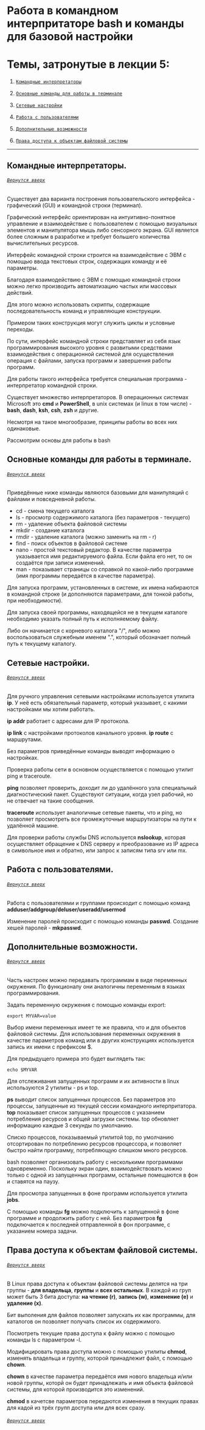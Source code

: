 # Работа в командном интерпритаторе bash и команды для базовой настройки

# Темы, затронутые в лекции 5: 

1. [`Командные интерпретаторы`](https://github.com/Shin0kari/System-administration/blob/main/lections/Lec5.%20Working%20with%20the%20bash%20shell%20and%20commands%20for%20basic%20setup.md#%D0%BA%D0%BE%D0%BC%D0%B0%D0%BD%D0%B4%D0%BD%D1%8B%D0%B5-%D0%B8%D0%BD%D1%82%D0%B5%D1%80%D0%BF%D1%80%D0%B5%D1%82%D0%B0%D1%82%D0%BE%D1%80%D1%8B)

1. [`Основные команды для работы в терминале`](https://github.com/Shin0kari/System-administration/blob/main/lections/Lec5.%20Working%20with%20the%20bash%20shell%20and%20commands%20for%20basic%20setup.md#%D0%BE%D1%81%D0%BD%D0%BE%D0%B2%D0%BD%D1%8B%D0%B5-%D0%BA%D0%BE%D0%BC%D0%B0%D0%BD%D0%B4%D1%8B-%D0%B4%D0%BB%D1%8F-%D1%80%D0%B0%D0%B1%D0%BE%D1%82%D1%8B-%D0%B2-%D1%82%D0%B5%D1%80%D0%BC%D0%B8%D0%BD%D0%B0%D0%BB%D0%B5)

1. [`Сетевые настройки`](https://github.com/Shin0kari/System-administration/blob/main/lections/Lec5.%20Working%20with%20the%20bash%20shell%20and%20commands%20for%20basic%20setup.md#%D1%81%D0%B5%D1%82%D0%B5%D0%B2%D1%8B%D0%B5-%D0%BD%D0%B0%D1%81%D1%82%D1%80%D0%BE%D0%B9%D0%BA%D0%B8)

1. [`Работа с пользователями`](https://github.com/Shin0kari/System-administration/blob/main/lections/Lec5.%20Working%20with%20the%20bash%20shell%20and%20commands%20for%20basic%20setup.md#%D1%80%D0%B0%D0%B1%D0%BE%D1%82%D0%B0-%D1%81-%D0%BF%D0%BE%D0%BB%D1%8C%D0%B7%D0%BE%D0%B2%D0%B0%D1%82%D0%B5%D0%BB%D1%8F%D0%BC%D0%B8)

1. [`Дополнительные возможности`](https://github.com/Shin0kari/System-administration/blob/main/lections/Lec5.%20Working%20with%20the%20bash%20shell%20and%20commands%20for%20basic%20setup.md#%D0%B4%D0%BE%D0%BF%D0%BE%D0%BB%D0%BD%D0%B8%D1%82%D0%B5%D0%BB%D1%8C%D0%BD%D1%8B%D0%B5-%D0%B2%D0%BE%D0%B7%D0%BC%D0%BE%D0%B6%D0%BD%D0%BE%D1%81%D1%82%D0%B8)

1. [`Права доступа к объектам файловой системы`](https://github.com/Shin0kari/System-administration/blob/main/lections/Lec5.%20Working%20with%20the%20bash%20shell%20and%20commands%20for%20basic%20setup.md#%D0%BF%D1%80%D0%B0%D0%B2%D0%B0-%D0%B4%D0%BE%D1%81%D1%82%D1%83%D0%BF%D0%B0-%D0%BA-%D0%BE%D0%B1%D1%8A%D0%B5%D0%BA%D1%82%D0%B0%D0%BC-%D1%84%D0%B0%D0%B9%D0%BB%D0%BE%D0%B2%D0%BE%D0%B9-%D1%81%D0%B8%D1%81%D1%82%D0%B5%D0%BC%D1%8B)

***

## Командные интерпретаторы.
###### [`Вернутся вверх`](https://github.com/Shin0kari/System-administration/blob/main/lections/Lec5.%20Working%20with%20the%20bash%20shell%20and%20commands%20for%20basic%20setup.md#%D1%82%D0%B5%D0%BC%D1%8B-%D0%B7%D0%B0%D1%82%D1%80%D0%BE%D0%BD%D1%83%D1%82%D1%8B%D0%B5-%D0%B2-%D0%BB%D0%B5%D0%BA%D1%86%D0%B8%D0%B8-5)

Существует два варианта построения пользовательского интерфейса - графический (GUI) и командной строки (терминал). 

Графический интерфейс ориентирован на интуитивно-понятное управление и взаимодействие 
с пользователем с помощью визуальных элементов и манипулятора мышь либо сенсорного экрана. 
GUI является более сложным в разработке и требует большего количества вычислительных ресурсов.

Интерфейс командной строки строится на взаимодействие с ЭВМ с помощью ввода текстовых строк, 
содержащих команду и её параметры. 

Благодаря взаимодействию с ЭВМ с помощью командной строки можно легко производить автоматизацию частых или массовых действий. 

Для этого можно использовать скрипты, содержащие последовательность команд и управляющие конструкции. 

Примером таких конструкция могут служить циклы и условные переходы. 

По сути, интерфейс командной строки представляет из себя язык программирования высокого уровня 
с развитыми средствами взаимодействия с операционной системой для осуществления операция с файлами, 
запуска программ и завершения работы программ. 

Для работы такого интерфейса требуется специальная программа - интерпретатор командной строки.

Существует множество интерпретаторов. 
В операционных системах Microsoft это **cmd** и **PowerShell**, в unix системах (и linux в том числе) - 
**bash**, **dash**, **ksh**, **csh**, **zsh** и другие. 

Несмотря на такое многообразие, принципы работы во всех них одинаковые.

Рассмотрим основы для работы в bash

## Основные команды для работы в терминале.
###### [`Вернутся вверх`](https://github.com/Shin0kari/System-administration/blob/main/lections/Lec5.%20Working%20with%20the%20bash%20shell%20and%20commands%20for%20basic%20setup.md#%D1%82%D0%B5%D0%BC%D1%8B-%D0%B7%D0%B0%D1%82%D1%80%D0%BE%D0%BD%D1%83%D1%82%D1%8B%D0%B5-%D0%B2-%D0%BB%D0%B5%D0%BA%D1%86%D0%B8%D0%B8-5)

Приведённые ниже команды являются базовыми для манипуляций с файлами и повседневной работы.

* cd - смена текущего каталога
* ls - просмотр содержимого каталога (без параметров - текущего)
* rm - удаление объекта файловой системы
* mkdir - создание каталога
* rmdir - удаление каталога (можно заменить на rm - r)
* find - поиск объектов в файловой системе
* nano - простой текстовый редактор. В качестве параметра указывается имя редактируемого файла. Если файла его нет, то он создаётся при записи изменений.
* man - показывает страницы со справкой по какой-либо программе (имя программы передаётся в качестве параметра).

Для запуска программ, установленных в системе, их имена набираются в командной строке (и дополняются параметрами, для тонкой работы, при необходимости).

Для запуска своей программы, находящейся не в текущем каталоге необходимо указать полный путь к исполняемому файлу. 

Либо он начинается с корневого каталога "/", либо можно воспользоваться служебным именем ".", 
который обозначает полный путь к текущему каталогу. 

## Сетевые настройки.
###### [`Вернутся вверх`](https://github.com/Shin0kari/System-administration/blob/main/lections/Lec5.%20Working%20with%20the%20bash%20shell%20and%20commands%20for%20basic%20setup.md#%D1%82%D0%B5%D0%BC%D1%8B-%D0%B7%D0%B0%D1%82%D1%80%D0%BE%D0%BD%D1%83%D1%82%D1%8B%D0%B5-%D0%B2-%D0%BB%D0%B5%D0%BA%D1%86%D0%B8%D0%B8-5)

Для ручного управления сетевыми настройками используется утилита **ip**. 
У неё есть обязательный параметр, который указывает, с какими настройками мы хотим работать. 

**ip addr** работает с адресами для IP протокола.

**ip link** с настройками протоколов канального уровня.
**ip route** с маршрутами. 

Без параметров приведённые команды выводят информацию о настройках.

Проверка работы сети в основном осуществляется с помощью утилит ping и traceroute. 

**ping** позволяет проверить, доходит ли до удалённого узла специальный диагностический пакет. 
Существуют ситуации, когда узел рабочий, но не отвечает на такие сообщения. 

**traceroute** использует аналогичные сетевые пакеты, что и ping, 
но позволяет просмотреть все промежуточные маршрутизаторы на пути к удалённой машине.

Для проверки работы службы DNS используется **nslookup**, 
которая осуществляет обращение к DNS серверу и преобразование из IP адреса в символьное имя и обратно, 
или запрос к записям типа srv или mx.

## Работа с пользователями.
###### [`Вернутся вверх`](https://github.com/Shin0kari/System-administration/blob/main/lections/Lec5.%20Working%20with%20the%20bash%20shell%20and%20commands%20for%20basic%20setup.md#%D1%82%D0%B5%D0%BC%D1%8B-%D0%B7%D0%B0%D1%82%D1%80%D0%BE%D0%BD%D1%83%D1%82%D1%8B%D0%B5-%D0%B2-%D0%BB%D0%B5%D0%BA%D1%86%D0%B8%D0%B8-5)

Работа с пользователями и группами происходит с помощью команд **adduser/addgroup/deluser/useradd/usermod**

Изменение паролей происходит с помощью команды **passwd**. Создание хешей паролей  - **mkpasswd**.

## Дополнительные возможности.
###### [`Вернутся вверх`](https://github.com/Shin0kari/System-administration/blob/main/lections/Lec5.%20Working%20with%20the%20bash%20shell%20and%20commands%20for%20basic%20setup.md#%D1%82%D0%B5%D0%BC%D1%8B-%D0%B7%D0%B0%D1%82%D1%80%D0%BE%D0%BD%D1%83%D1%82%D1%8B%D0%B5-%D0%B2-%D0%BB%D0%B5%D0%BA%D1%86%D0%B8%D0%B8-5)

Часть настроек можно передавать программам в виде переменных окружения. 
По функционалу они аналогичны переменным в языках программирования.

Задать переменную окружения с помощью команды export:

`export MYVAR=value`

Выбор имени переменных имеет те же правила, что и для объектов файловой системы. 
Для использования переменных окружения в качестве параметров команд 
или в других конструкциях используется запись их имени с префиксом $. 

Для предыдущего примера это будет выглядеть так:

`echo $MYVAR`

Для отслеживания запущенных программ и их активности в linux используются 2 утилиты - ps и top. 

**ps** выводит список запущенных процессов. 
Без параметров это процессы, запущенные из текущей сессии командного интерпритатора. 
**top** показывает список запущенных процессов с указанием потребления ресурсов и общей загрузки системы. 
top обновляет информацию каждые 3 секунды по умолчанию. 

Списко процессов, показываемый утилитой top, по умолчанию отсортирован по потреблению ресурсов процессора, 
и позволяет быстро найти программу, потребляющую слишком много ресурсов.

bash позволяет организовать работу с несколькими программами одновременно. 
Поскольку экран один, взаимодействовать можно только с одной из запущенных программ, 
остальные помещаются в фон и ставятся на паузу.

Для просмотра запущенных в фоне программ используется утилита **jobs**.

С помощью команды **fg** можно подключить к запущенной в фоне программе и продолжить работу с ней. 
Без параметров **fg** подключается к последней отправленной в фон программе, с указанием номера задачи.

## Права доступа к объектам файловой системы.
###### [`Вернутся вверх`](https://github.com/Shin0kari/System-administration/blob/main/lections/Lec5.%20Working%20with%20the%20bash%20shell%20and%20commands%20for%20basic%20setup.md#%D1%82%D0%B5%D0%BC%D1%8B-%D0%B7%D0%B0%D1%82%D1%80%D0%BE%D0%BD%D1%83%D1%82%D1%8B%D0%B5-%D0%B2-%D0%BB%D0%B5%D0%BA%D1%86%D0%B8%D0%B8-5)

В Linux права доступа к объектам файловой системы делятся на три группы - **для владельца**, **группы** и **всех остальных**. 
В каждой из груп может быть 3 бита доступа: **на чтение (r)**, **запись (w)**, **изменение (e)** и **удаление (x)**.

Бит выполения для файлов позволяет запускать их как программы, для каталогов он позволяет получать список их содержимого.

Посмотреть текущие права доступа к файлу можно с помощью команды ls с параметром -l.

Модифицировать права доступа можно с помощью утилиты **chmod**, 
изменять владельца и группу, которой принадлежит файл, с помощью **chown**.

**chown** в качестве параметра передаётся имя нового владельца и/или новой группы, 
которй он будет принадлежать и имя объекта файловой системы, для которой производится это изменений.

**chmod** в качетсве параметров передаются изменения в текущих правах для кадой из трёх групп доступа или для всех сразу. 

###### [`Вернутся вверх`](https://github.com/Shin0kari/System-administration/blob/main/lections/Lec5.%20Working%20with%20the%20bash%20shell%20and%20commands%20for%20basic%20setup.md#%D1%82%D0%B5%D0%BC%D1%8B-%D0%B7%D0%B0%D1%82%D1%80%D0%BE%D0%BD%D1%83%D1%82%D1%8B%D0%B5-%D0%B2-%D0%BB%D0%B5%D0%BA%D1%86%D0%B8%D0%B8-5)
